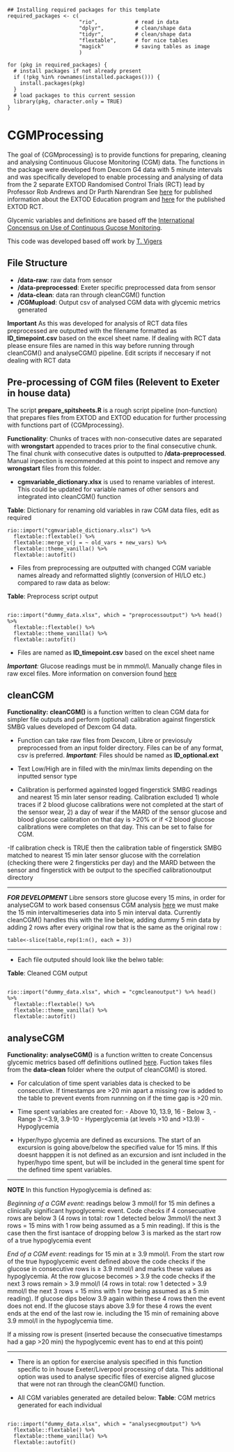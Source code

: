 
<!-- README.md is generated from README.Rmd. Please edit that file -->

```{r setup, echo= F,include = FALSE}

## Installing required packages for this template
required_packages <- c(
                       "rio",            # read in data
                       "dplyr",          # clean/shape data
                       "tidyr",          # clean/shape data
                       "flextable",      # for nice tables
                       "magick"          # saving tables as image 
                       )
  
for (pkg in required_packages) {
  # install packages if not already present
  if (!pkg %in% rownames(installed.packages())) {
    install.packages(pkg)
  }
  # load packages to this current session 
  library(pkg, character.only = TRUE)
}

```
# CGMProcessing
<!-- badges: start -->
<!-- badges: end -->

The goal of {CGMprocessing} is to provide functions for preparing, cleaning and analysing Continuous Glucose Monitoring (CGM) data. The functions in the package were developed from  Dexcom G4 data with 5 minute intervals and was specifically developed to enable processing and analysing of data from the 2 separate EXTOD Randomised Control Trials (RCT) lead by Professor Rob Andrews and Dr Parth Narendran See [here](https://www.ncbi.nlm.nih.gov/pmc/articles/PMC7317834/) for published information about the EXTOD Education program and [here](https://www.ncbi.nlm.nih.gov/pmc/articles/PMC7317834/) for the published EXTOD RCT. 

Glycemic variables and definitions are based off the [International Concensus on Use of Continuous Gucose Monitoring](https://care.diabetesjournals.org/content/40/12/1631).

This code was developed based off work by [T. Vigers](https://journals.plos.org/plosone/article?id=10.1371/journal.pone.0216851)


## File Structure
- **/data-raw**: raw data from sensor
- **/data-preprocessed**: Exeter specific preprocessed data from sensor
- **/data-clean**: data ran through cleanCGM() function
- **/CGMupload**: Output csv of analysed CGM data with glycemic metrics generated

**Important** As this was developed for analysis of RCT data files preprocessed are outputted with the filename formatted as **ID_timepoint.csv** based on the excel sheet name. If dealing with RCT data please ensure files are named in this way before running through cleanCGM() and analyseCGM() pipeline. Edit scripts if neccesary if not dealing with RCT data 


## Pre-processing of CGM files (Relevent to Exeter in house data)

The script **prepare_spitsheets.R** is a rough script pipeline (non-function) that prepares files from EXTOD and EXTOD education for further processing with functions part of {CGMprocessing}. 

**Functionality**: Chunks of traces with non-consecutive dates are separated with **wrongstart** appended to traces prior to the final consecutive chunk. The final chunk with consecutive dates is outputted to **/data-preprocessed**. Manual inpection is recommended at this point to inspect and remove any **wrongstart** files from this folder.

- **cgmvariable_dictionary.xlsx** is used to rename variables of interest. This could be updated for variable names of other sensors and integrated into cleanCGM() function


**Table**: Dictionary for renaming old variables in raw CGM data files, edit as required
```{r cgmvariable_dictionary, echo = FALSE}
rio::import("cgmvariable_dictionary.xlsx") %>% 
  flextable::flextable() %>% 
  flextable::merge_v(j = ~ old_vars + new_vars) %>% 
  flextable::theme_vanilla() %>% 
  flextable::autofit() 

```
- Files from preprocessing are outputted with changed CGM variable names already and reformatted slightly (conversion of HI/LO etc.) compared to raw data as below:

**Table**: Preprocess script output
```{r preprocess, echo = FALSE}

rio::import("dummy_data.xlsx", which = "preprocessoutput") %>% head() %>%
  flextable::flextable() %>% 
  flextable::theme_vanilla() %>% 
  flextable::autofit() 

```

- Files are named as **ID_timepoint.csv** based on the excel sheet name

_**Important**:_ Glucose readings must be in mmmol/l. Manually change files in raw excel files. More information on conversion found [here](https://www.diabetes.co.uk/blood-sugar-converter.html)


## cleanCGM

**Functionality:** **cleanCGM()** is a function written to clean CGM data for simpler file outputs and perform (optional) calibration against fingerstick SMBG values developed of Dexcom G4 data. 

- Function can take raw files from Dexcom, Libre or previosuly preprocessed from an input folder directory. Files can be of any format, csv is preferred.
_**Important**:_  Files should be named as **ID_optional.ext**

- Text Low/High are in filled with the min/max limits depending on the inputted sensor type

- Calibration is performed againsted logged fingerstick SMBG readings and nearest 15 min later sensor reading. Calibration excluded 1) whole traces if 2 blood glucose calibrations were not completed at the start of the sensor wear, 2) a day of wear if the MARD of the sensor glucose and blood glucose calibration on that day is >20% or if <2 blood glucose calibrations were completes on that day. This can be set to false for CGM. 

-If calibration check is TRUE then the calibration table of fingerstick SMBG matched to nearest 15 min later sensor glucose with the correlation (checking there were 2 fingersticks per day) and the MARD between the sensor and fingerstick with be output to the specified calibrationoutput directory

---
**_FOR DEVELOPMENT_**
Libre sensors store glucose every 15 mins, in order for analyseCGM to work based consensus CGM analysis [here](https://care.diabetesjournals.org/content/40/12/1631) we must make the 15 min intervaltimeseries data into 5 min interval data. Currently cleanCGM() handles this with the line below, adding dummy 5 min data by adding 2 rows after every original row that is the same as the original row : 

```{r eval=FALSE, echo=T}
table<-slice(table,rep(1:n(), each = 3))
```

---

- Each file outputed should look like the belwo table:

**Table**: Cleaned CGM output
```{r cleancgm, echo = FALSE}

rio::import("dummy_data.xlsx", which = "cgmcleanoutput") %>% head() %>%
  flextable::flextable() %>% 
  flextable::theme_vanilla() %>% 
  flextable::autofit()

```


## analyseCGM

**Functionality:** **analyseCGM()** is a function written to create Concensus glycemic metrics based off definitions outlined [here](https://care.diabetesjournals.org/content/40/12/1631). Fuction takes files from the **data-clean** folder where the output of cleanCGM() is stored.

- For calculation of time spent variables data is checked to be consecutive. If timestamps are >20 min apart a missing row is added to the table to prevent events from runnning on if the time gap is >20 min.

- Time spent variables are created for: 
                - Above 10, 13.9, 16
                - Below 3, 
                - Range 3-<3.9, 3.9-10
                - Hyperglycemia (at levels >10 and >13.9)
                - Hypoglycemia

- Hyper/hypo glycemia are defined as excursions. The start of an excursion is going above/below the specified value for 15 mins. If this doesnt happpen it is not defined as an excursion and isnt included in the hyper/hypo time spent, but will be included in the general time spent for the defined time spent variables. 

___
**NOTE**
In this function Hypoglycemia is defined as: 

_Beginning of a CGM event_: readings below 3 mmol/l for 15 min defines a clinically significant hypoglycemic event. Code checks if 4 consecuative rows are below 3 (4 rows in total: row 1 detected below 3mmol/l the next 3 rows = 15 mins with 1 row being assumed as a 5 min reading). If this is the case then the first isantace of dropping below 3 is marked as the start row of a true hypoglycemia event

_End of a CGM event_: readings for 15 min at ≥ 3.9 mmol/l. From the start row of the true hypoglycemic event defined above the code checks if the glucose in consecutive rows is ≥ 3.9 mmol/l and marks these values as hypoglycemia. At the row glucose becomes > 3.9 the code checks if the next 3 rows remain > 3.9 mmol/l (4 rows in total: row 1 detected > 3.9 mmol/l the next 3 rows = 15 mins with 1 row being assumed as a 5 min reading). If glucose dips below 3.9 again within these 4 rows then the event does not end. If the glucose stays above 3.9 for these 4 rows the event ends at the end of the last row ie. including the 15 min of remaining above 3.9 mmol/l in the hypoglycemia time.     

If a missing row is present (inserted because the consecuative timestamps had a gap >20 min) the hypoglycemic event has to end at this point)
___

- There is an option for exercise analysis specified in this function specific to in house Exeter/Liverpool processing of data. This additional option was used to analyse specific files of exercise aligned glucose that were not ran through the cleanCGM() function.

- All CGM variables generated are detailed  below: 
**Table**: CGM metrics generated for each individual
```{r analysecgm, echo = FALSE}

rio::import("dummy_data.xlsx", which = "analysecgmoutput") %>% 
  flextable::flextable() %>% 
  flextable::theme_vanilla() %>% 
  flextable::autofit()

```
